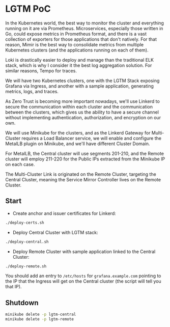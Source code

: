 # LGTM PoC

In the Kubernetes world, the best way to monitor the cluster and everything running on it are via Prometheus. Microservices, especially those written in Go, could expose metrics in Prometheus format, and there is a vast collection of exporters for those applications that don't natively. For that reason, Mimir is the best way to consolidate metrics from multiple Kubernetes clusters (and the applications running on each of them).

Loki is drastically easier to deploy and manage than the traditional ELK stack, which is why I consider it the best log aggregation solution. For similar reasons, Tempo for traces.

We will have two Kubernetes clusters, one with the LGTM Stack exposing Grafana via Ingress, and another with a sample application, generating metrics, logs, and traces.

As Zero Trust is becoming more important nowadays, we'll use Linkerd to secure the communication within each cluster and the communication between the clusters, which gives us the ability to have a secure channel without implementing authentication, authorization, and encryption on our own.

We will use Minikube for the clusters, and as the Linkerd Gateway for Multi-Cluster requires a Load Balancer service, we will enable and configure the MetalLB plugin on Minikube, and we'll have different Cluster Domain.

For MetalLB, the Central cluster will use segments 201-210, and the Remote cluster will employ 211-220 for the Public IPs extracted from the Minikube IP on each case.

The Multi-Cluster Link is originated on the Remote Cluster, targeting the Central Cluster, meaning the Service Mirror Controller lives on the Remote Cluster.

## Start

* Create anchor and issuer certificates for Linkerd:

```bash
./deploy-certs.sh
```

* Deploy Central Cluster with LGTM stack:

```bash
./deploy-central.sh
```

* Deploy Remote Cluster with sample application linked to the Central Cluster:

```bash
./deploy-remote.sh
```

You should add an entry to `/etc/hosts` for `grafana.example.com` pointing to the IP that the Ingress will get on the Central cluster (the script will tell you that IP).

## Shutdown

```bash
minikube delete -p lgtm-central
minikube delete -p lgtm-remote
```
